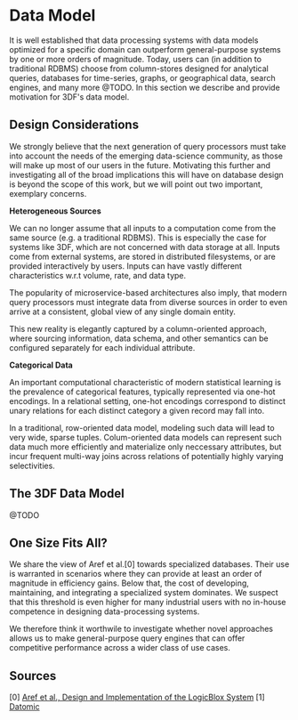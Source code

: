 # Data Model

It is well established that data processing systems with data models
optimized for a specific domain can outperform general-purpose systems
by one or more orders of magnitude. Today, users can (in addition to
traditional RDBMS) choose from column-stores designed for analytical
queries, databases for time-series, graphs, or geographical data,
search engines, and many more @TODO. In this section we describe and
provide motivation for 3DF's data model.

## Design Considerations

We strongly believe that the next generation of query processors must
take into account the needs of the emerging data-science community, as
those will make up most of our users in the future. Motivating this
further and investigating all of the broad implications this will have
on database design is beyond the scope of this work, but we will point
out two important, exemplary concerns.

**Heterogeneous Sources**  

We can no longer assume that all inputs to a computation come from the
same source (e.g. a traditional RDBMS). This is especially the case
for systems like 3DF, which are not concerned with data storage at
all. Inputs come from external systems, are stored in distributed
filesystems, or are provided interactively by users. Inputs can have
vastly different characteristics w.r.t volume, rate, and data type.

The popularity of microservice-based architectures also imply, that
modern query processors must integrate data from diverse sources in
order to even arrive at a consistent, global view of any single domain
entity.

This new reality is elegantly captured by a column-oriented approach,
where sourcing information, data schema, and other semantics can be
configured separately for each individual attribute.

**Categorical Data**  

An important computational characteristic of modern statistical
learning is the prevalence of categorical features, typically
represented via one-hot encodings. In a relational setting, one-hot
encodings correspond to distinct unary relations for each distinct
category a given record may fall into.

In a traditional, row-oriented data model, modeling such data will
lead to very wide, sparse tuples. Colum-oriented data models can
represent such data much more efficiently and materialize only
neccessary attributes, but incur frequent multi-way joins across
relations of potentially highly varying selectivities.

## The 3DF Data Model

@TODO

## One Size Fits All?

We share the view of Aref et al.[0] towards specialized
databases. Their use is warranted in scenarios where they can provide
at least an order of magnitude in efficiency gains. Below that, the
cost of developing, maintaining, and integrating a specialized system
dominates. We suspect that this threshold is even higher for many
industrial users with no in-house competence in designing
data-processing systems. 

We therefore think it worthwile to investigate whether novel
approaches allows us to make general-purpose query engines that can
offer competitive performance across a wider class of use cases.

## Sources

[0] [Aref et al., Design and Implementation of the LogicBlox System](../sources/logicblox.pdf)
[1] [Datomic](https://www.datomic.com/)
